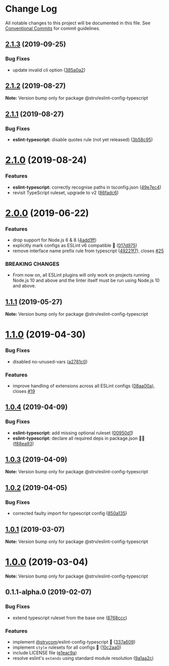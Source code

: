 # Change Log

All notable changes to this project will be documented in this file.
See [Conventional Commits](https://conventionalcommits.org) for commit guidelines.

## [2.1.3](https://github.com/strvcom/code-quality-tools/compare/@strv/eslint-config-typescript@2.1.2...@strv/eslint-config-typescript@2.1.3) (2019-09-25)


### Bug Fixes

* update invalid cli option ([385a0a2](https://github.com/strvcom/code-quality-tools/commit/385a0a2))





## [2.1.2](https://github.com/strvcom/code-quality-tools/compare/@strv/eslint-config-typescript@2.1.1...@strv/eslint-config-typescript@2.1.2) (2019-08-27)

**Note:** Version bump only for package @strv/eslint-config-typescript





## [2.1.1](https://github.com/strvcom/code-quality-tools/compare/@strv/eslint-config-typescript@2.1.0...@strv/eslint-config-typescript@2.1.1) (2019-08-27)


### Bug Fixes

* **eslint-typescript:** disable quotes rule (not yet released) ([3b58c95](https://github.com/strvcom/code-quality-tools/commit/3b58c95))





# [2.1.0](https://github.com/strvcom/code-quality-tools/compare/@strv/eslint-config-typescript@2.0.0...@strv/eslint-config-typescript@2.1.0) (2019-08-24)


### Features

* **eslint-typescript:** correctly recognise paths in tsconfig.json ([49e7ec4](https://github.com/strvcom/code-quality-tools/commit/49e7ec4))
* revisit TypeScript ruleset, upgrade to v2 ([86fadc6](https://github.com/strvcom/code-quality-tools/commit/86fadc6))





# [2.0.0](https://github.com/strvcom/code-quality-tools/compare/@strv/eslint-config-typescript@1.1.1...@strv/eslint-config-typescript@2.0.0) (2019-06-22)


### Features

* drop support for Node.js 6 & 8 ([4add1ff](https://github.com/strvcom/code-quality-tools/commit/4add1ff))
* explicitly mark configs as ESLint v6 compatible 🎉 ([017d975](https://github.com/strvcom/code-quality-tools/commit/017d975))
* remove interface name prefix rule from typescript ([49221f7](https://github.com/strvcom/code-quality-tools/commit/49221f7)), closes [#25](https://github.com/strvcom/code-quality-tools/issues/25)


### BREAKING CHANGES

* From now on, all ESLint plugins will only work on projects running Node.js 10 and above and the linter itself must be run using Node.js 10 and above.





## [1.1.1](https://github.com/strvcom/code-quality-tools/compare/@strv/eslint-config-typescript@1.1.0...@strv/eslint-config-typescript@1.1.1) (2019-05-27)

**Note:** Version bump only for package @strv/eslint-config-typescript





# [1.1.0](https://github.com/strvcom/code-quality-tools/compare/@strv/eslint-config-typescript@1.0.4...@strv/eslint-config-typescript@1.1.0) (2019-04-30)


### Bug Fixes

* disabled no-unused-vars ([a2781c0](https://github.com/strvcom/code-quality-tools/commit/a2781c0))


### Features

* improve handling of extensions across all ESLint configs ([08aa00a](https://github.com/strvcom/code-quality-tools/commit/08aa00a)), closes [#19](https://github.com/strvcom/code-quality-tools/issues/19)





## [1.0.4](https://github.com/strvcom/code-quality-tools/compare/@strv/eslint-config-typescript@1.0.3...@strv/eslint-config-typescript@1.0.4) (2019-04-09)


### Bug Fixes

* **eslint-typescript:** add missing optional ruleset ([00950d1](https://github.com/strvcom/code-quality-tools/commit/00950d1))
* **eslint-typescript:** declare all required deps in package.json 🤦‍♂️ ([f88ea93](https://github.com/strvcom/code-quality-tools/commit/f88ea93))





## [1.0.3](https://github.com/strvcom/code-quality-tools/compare/@strv/eslint-config-typescript@1.0.2...@strv/eslint-config-typescript@1.0.3) (2019-04-09)

**Note:** Version bump only for package @strv/eslint-config-typescript





## [1.0.2](https://github.com/strvcom/code-quality-tools/compare/@strv/eslint-config-typescript@1.0.1...@strv/eslint-config-typescript@1.0.2) (2019-04-05)


### Bug Fixes

* corrected faulty import for typescript config ([850a135](https://github.com/strvcom/code-quality-tools/commit/850a135))





## [1.0.1](https://github.com/strvcom/code-quality-tools/compare/@strv/eslint-config-typescript@1.0.0...@strv/eslint-config-typescript@1.0.1) (2019-03-07)

**Note:** Version bump only for package @strv/eslint-config-typescript





# [1.0.0](https://github.com/strvcom/code-quality-tools/compare/@strv/eslint-config-typescript@0.1.1-alpha.0...@strv/eslint-config-typescript@1.0.0) (2019-03-04)

**Note:** Version bump only for package @strv/eslint-config-typescript





## 0.1.1-alpha.0 (2019-02-07)


### Bug Fixes

* extend typescript ruleset from the base one ([8768ccc](https://github.com/strvcom/code-quality-tools/commit/8768ccc))


### Features

* implement [@strvcom](https://github.com/strvcom)/eslint-config-typescript 🚀 ([337a609](https://github.com/strvcom/code-quality-tools/commit/337a609))
* implement `style` rulesets for all configs 🚀 ([10c2aa0](https://github.com/strvcom/code-quality-tools/commit/10c2aa0))
* include LICENSE file ([e1eac9a](https://github.com/strvcom/code-quality-tools/commit/e1eac9a))
* resolve eslint's `extends` using standard module resolution ([9a1aa2c](https://github.com/strvcom/code-quality-tools/commit/9a1aa2c))
